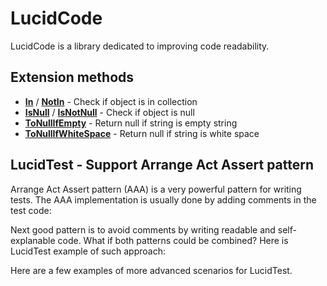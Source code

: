 # LucidCode

LucidCode is a library dedicated to improving code readability.

## Extension methods

* **[In](Docs/Extensions/In.md)** / **[NotIn](Docs/Extensions/NotIn.md)** - Check if object is in collection
* **[IsNull](Docs/Extensions/IsNull.md)** / **[IsNotNull](Docs/Extensions/IsNotNull.md)** - Check if object is null
* **[ToNullIfEmpty](Docs/Extensions/ToNullIfEmpty.md)** - Return null if string is empty string
* **[ToNullIfWhiteSpace](Docs/Extensions/ToNullIfWhiteSpace.md)** - Return null if string is white space

## LucidTest - Support **Arrange Act Assert** pattern

Arrange Act Assert pattern (AAA) is a very powerful pattern for writing tests. The AAA implementation is usually done by adding comments in the test code:

[embed-code]: # (Examples\LucidTests\TestWithoutLucidTest.cs)

Next good pattern is to avoid comments by writing readable and self-explanable code. What if both patterns could be combined? Here is LucidTest example of such approach:

[embed-code]: # (Examples\LucidTests\TestWithLucidTest.cs)

Here are a few examples of more advanced scenarios for LucidTest.

[embed-code]: # (Examples\LucidTests\AdvancedTestsWithLucidTest.cs)
